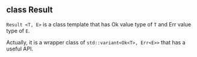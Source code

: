 ## class Result

`Result <T, E>` is a class template that  has Ok value type of `T` and Err value type of `E`.

Actually, it is a wrapper class of  `std::variant<Ok<T>, Err<E>>` that has a useful API.

